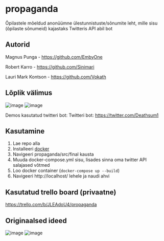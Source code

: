 # propaganda
Õpilastele mõeldud anonüümne ülestunnistuste/sõnumite leht, mille sisu (õpilaste sõnumeid) kajastaks Twitteris API abil bot

## Autorid
Magnus Punga - https://github.com/EmbyOne

Robert Karro - https://github.com/Sinimari

Lauri Mark Kontson - https://github.com/Vokath

## Lõplik välimus
![image](https://user-images.githubusercontent.com/70916200/200197448-cfd43734-5884-4965-8b04-6d9aeae982ab.png)
![image](https://user-images.githubusercontent.com/70916200/200197576-1a2f83bd-2db0-4dff-a3db-04512cf80536.png)

Demos kasutatud twitteri bot: Twitteri bot: https://twitter.com/Deathsum1

## Kasutamine
1. Lae repo alla
2. Installeeri [docker](https://www.docker.com/)
3. Navigeeri propaganda/src/final kausta
4. Muuda docker-compose.yml sisu, lisades sinna oma twitter API salajased võtmed
5. Loo docker container (`docker-compose up --build`)
6. Navigeeri http://localhost/ lehele ja naudi ahvi

## Kasutatud trello board (privaatne)
https://trello.com/b/JLEAdoU4/propaganda

## Originaalsed ideed
![image](https://user-images.githubusercontent.com/112853011/192144904-2b50eab7-b947-4235-ad53-7e0899346ce2.png)
![image](https://user-images.githubusercontent.com/112853011/192144916-bc7dc2c3-8fee-4e57-8983-a23d75a09f10.png)
